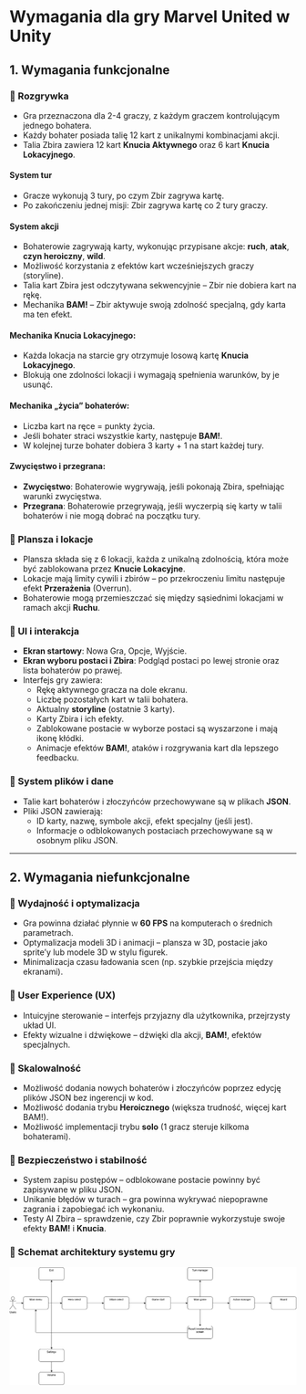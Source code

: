 # Wymagania dla gry Marvel United w Unity

## 1. Wymagania funkcjonalne

### 🔹 Rozgrywka

- Gra przeznaczona dla 2-4 graczy, z każdym graczem kontrolującym jednego bohatera.
- Każdy bohater posiada talię 12 kart z unikalnymi kombinacjami akcji.
- Talia Zbira zawiera 12 kart **Knucia Aktywnego** oraz 6 kart **Knucia Lokacyjnego**.

#### System tur

- Gracze wykonują 3 tury, po czym Zbir zagrywa kartę.
- Po zakończeniu jednej misji: Zbir zagrywa kartę co 2 tury graczy.

#### System akcji

- Bohaterowie zagrywają karty, wykonując przypisane akcje: **ruch**, **atak**, **czyn heroiczny**, **wild**.
- Możliwość korzystania z efektów kart wcześniejszych graczy (storyline).
- Talia kart Zbira jest odczytywana sekwencyjnie – Zbir nie dobiera kart na rękę.
- Mechanika **BAM!** – Zbir aktywuje swoją zdolność specjalną, gdy karta ma ten efekt.

#### Mechanika Knucia Lokacyjnego:

- Każda lokacja na starcie gry otrzymuje losową kartę **Knucia Lokacyjnego**.
- Blokują one zdolności lokacji i wymagają spełnienia warunków, by je usunąć.

#### Mechanika „życia” bohaterów:

- Liczba kart na ręce = punkty życia.
- Jeśli bohater straci wszystkie karty, następuje **BAM!**.
- W kolejnej turze bohater dobiera 3 karty + 1 na start każdej tury.

#### Zwycięstwo i przegrana:

- **Zwycięstwo**: Bohaterowie wygrywają, jeśli pokonają Zbira, spełniając warunki zwycięstwa.
- **Przegrana**: Bohaterowie przegrywają, jeśli wyczerpią się karty w talii bohaterów i nie mogą dobrać na początku tury.

### 🔹 Plansza i lokacje

- Plansza składa się z 6 lokacji, każda z unikalną zdolnością, która może być zablokowana przez **Knucie Lokacyjne**.
- Lokacje mają limity cywili i zbirów – po przekroczeniu limitu następuje efekt **Przerażenia** (Overrun).
- Bohaterowie mogą przemieszczać się między sąsiednimi lokacjami w ramach akcji **Ruchu**.

### 🔹 UI i interakcja

- **Ekran startowy**: Nowa Gra, Opcje, Wyjście.
- **Ekran wyboru postaci i Zbira**: Podgląd postaci po lewej stronie oraz lista bohaterów po prawej.
- Interfejs gry zawiera:
  - Rękę aktywnego gracza na dole ekranu.
  - Liczbę pozostałych kart w talii bohatera.
  - Aktualny **storyline** (ostatnie 3 karty).
  - Karty Zbira i ich efekty.
  - Zablokowane postacie w wyborze postaci są wyszarzone i mają ikonę kłódki.
  - Animacje efektów **BAM!**, ataków i rozgrywania kart dla lepszego feedbacku.

### 🔹 System plików i dane

- Talie kart bohaterów i złoczyńców przechowywane są w plikach **JSON**.
- Pliki JSON zawierają:
  - ID karty, nazwę, symbole akcji, efekt specjalny (jeśli jest).
  - Informacje o odblokowanych postaciach przechowywane są w osobnym pliku JSON.

---

## 2. Wymagania niefunkcjonalne

### 🔹 Wydajność i optymalizacja

- Gra powinna działać płynnie w **60 FPS** na komputerach o średnich parametrach.
- Optymalizacja modeli 3D i animacji – plansza w 3D, postacie jako sprite’y lub modele 3D w stylu figurek.
- Minimalizacja czasu ładowania scen (np. szybkie przejścia między ekranami).

### 🔹 User Experience (UX)

- Intuicyjne sterowanie – interfejs przyjazny dla użytkownika, przejrzysty układ UI.
- Efekty wizualne i dźwiękowe – dźwięki dla akcji, **BAM!**, efektów specjalnych.

### 🔹 Skalowalność

- Możliwość dodania nowych bohaterów i złoczyńców poprzez edycję plików JSON bez ingerencji w kod.
- Możliwość dodania trybu **Heroicznego** (większa trudność, więcej kart BAM!).
- Możliwość implementacji trybu **solo** (1 gracz steruje kilkoma bohaterami).

### 🔹 Bezpieczeństwo i stabilność

- System zapisu postępów – odblokowane postacie powinny być zapisywane w pliku JSON.
- Unikanie błędów w turach – gra powinna wykrywać niepoprawne zagrania i zapobiegać ich wykonaniu.
- Testy AI Zbira – sprawdzenie, czy Zbir poprawnie wykorzystuje swoje efekty **BAM!** i **Knucia**.

### 🔹 Schemat architektury systemu gry

![Diagram UML](uml.png)
